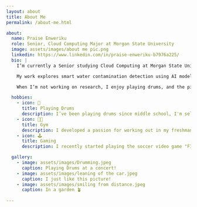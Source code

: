 ```yaml
---
layout: about
title: About Me
permalink: /about-me.html

about:
  name: Praise Enweriku
  role: Senior, Cloud Computing Major at Morgan State University
  image: assets/images/about me pic.png
  linkedin: https://www.linkedin.com/in/praise-enweriku-b7976a225/
  bio: |
    I’m currently a Senior studying Cloud Computing at Morgan State University in Baltimore, Maryland. I expect to graduate in 2025.

    My work explores smart water contamination detection using AI model 

    When I’m not working on research, I enjoy playing drums, and the piano. I also love to go to the gym because I can just put on my headphones and be in my own head space for about 2 hrs which is therapeutic for me!

  hobbies:
    - icon: 🥁
      title: Playing Drums
      description: I’ve been playing drums since middle school, I'm self taught and alo play by ear.
    - icon: 💪🏾
      title: Gym
      description: I developed a passion for working out in my freshman year of college when i struggled with body dysmorphia. But it later soon developed into love for the art.
    - icon: 🕹️
      title: Gaming
      description: I recently started playing the soccer video game "FIFA". 

  gallery:
    - image: assets/images/Drumming.jpeg
      caption: Playing Drums at a concert!
    - image: assets/images/leaning of the car.jpeg
      caption: I just like this picture!
    - image: assets/images/smiling from distance.jpeg
      caption: In a garden 🪴 
    
---
```

